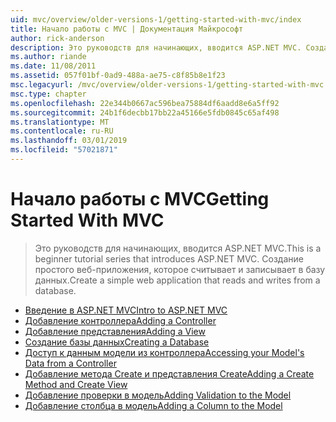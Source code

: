 ```yaml
---
uid: mvc/overview/older-versions-1/getting-started-with-mvc/index
title: Начало работы с MVC | Документация Майкрософт
author: rick-anderson
description: Это руководств для начинающих, вводится ASP.NET MVC. Создание простого веб-приложения, которое считывает и записывает в базу данных.
ms.author: riande
ms.date: 11/08/2011
ms.assetid: 057f01bf-0ad9-488a-ae75-c8f85b8e1f23
msc.legacyurl: /mvc/overview/older-versions-1/getting-started-with-mvc
msc.type: chapter
ms.openlocfilehash: 22e344b0667ac596bea75884df6aadd8e6a5ff92
ms.sourcegitcommit: 24b1f6decbb17bb22a45166e5fdb0845c65af498
ms.translationtype: MT
ms.contentlocale: ru-RU
ms.lasthandoff: 03/01/2019
ms.locfileid: "57021871"
---
```

<a name="getting-started-with-mvc"></a><span data-ttu-id="e710f-104">Начало работы с MVC</span><span class="sxs-lookup"><span data-stu-id="e710f-104">Getting Started With MVC</span></span>
====================
> <span data-ttu-id="e710f-105">Это руководств для начинающих, вводится ASP.NET MVC.</span><span class="sxs-lookup"><span data-stu-id="e710f-105">This is a beginner tutorial series that introduces ASP.NET MVC.</span></span> <span data-ttu-id="e710f-106">Создание простого веб-приложения, которое считывает и записывает в базу данных.</span><span class="sxs-lookup"><span data-stu-id="e710f-106">Create a simple web application that reads and writes from a database.</span></span>


- [<span data-ttu-id="e710f-107">Введение в ASP.NET MVC</span><span class="sxs-lookup"><span data-stu-id="e710f-107">Intro to ASP.NET MVC</span></span>](getting-started-with-mvc-part1.md)
- [<span data-ttu-id="e710f-108">Добавление контроллера</span><span class="sxs-lookup"><span data-stu-id="e710f-108">Adding a Controller</span></span>](getting-started-with-mvc-part2.md)
- [<span data-ttu-id="e710f-109">Добавление представления</span><span class="sxs-lookup"><span data-stu-id="e710f-109">Adding a View</span></span>](getting-started-with-mvc-part3.md)
- [<span data-ttu-id="e710f-110">Создание базы данных</span><span class="sxs-lookup"><span data-stu-id="e710f-110">Creating a Database</span></span>](getting-started-with-mvc-part4.md)
- [<span data-ttu-id="e710f-111">Доступ к данным модели из контроллера</span><span class="sxs-lookup"><span data-stu-id="e710f-111">Accessing your Model's Data from a Controller</span></span>](getting-started-with-mvc-part5.md)
- [<span data-ttu-id="e710f-112">Добавление метода Create и представления Create</span><span class="sxs-lookup"><span data-stu-id="e710f-112">Adding a Create Method and Create View</span></span>](getting-started-with-mvc-part6.md)
- [<span data-ttu-id="e710f-113">Добавление проверки в модель</span><span class="sxs-lookup"><span data-stu-id="e710f-113">Adding Validation to the Model</span></span>](getting-started-with-mvc-part7.md)
- [<span data-ttu-id="e710f-114">Добавление столбца в модель</span><span class="sxs-lookup"><span data-stu-id="e710f-114">Adding a Column to the Model</span></span>](getting-started-with-mvc-part8.md)
